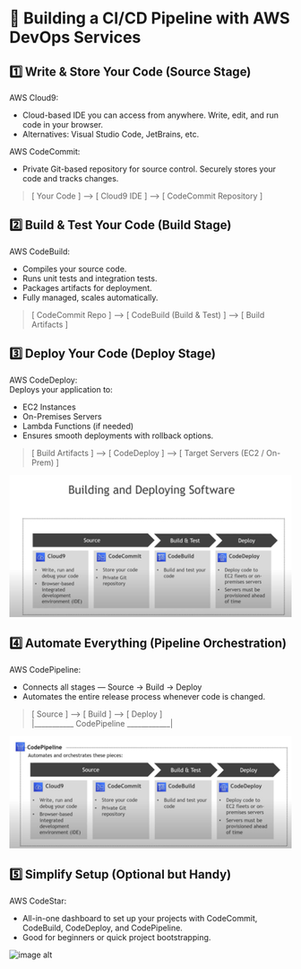 # 🚀 Building a CI/CD Pipeline with AWS DevOps Services
## 1️⃣ Write & Store Your Code **(Source Stage)**
AWS Cloud9:
- Cloud-based IDE you can access from anywhere. Write, edit, and run code in your browser. 
- Alternatives: Visual Studio Code, JetBrains, etc.

AWS CodeCommit:
- Private Git-based repository for source control. Securely stores your code and tracks changes.
> [ Your Code ] --> [ Cloud9 IDE ] --> [ CodeCommit Repository ]


## 2️⃣ Build & Test Your Code **(Build Stage)**
AWS CodeBuild:
- Compiles your source code.
- Runs unit tests and integration tests.
- Packages artifacts for deployment.
- Fully managed, scales automatically.

> [ CodeCommit Repo ] --> [ CodeBuild (Build & Test) ] --> [ Build Artifacts ]


## 3️⃣ Deploy Your Code **(Deploy Stage)**
AWS CodeDeploy: <br>
Deploys your application to:
- EC2 Instances
- On-Premises Servers
- Lambda Functions (if needed)
- Ensures smooth deployments with rollback options.

> [ Build Artifacts ] --> [ CodeDeploy ] --> [ Target Servers (EC2 / On-Prem) ]

![image alt](https://github.com/SereneSyntax04/DevOps-on-AWS/blob/21a7d67751f2a0db93ff7b8ce37868edbb7c5c6a/images/step1-3.png)



## 4️⃣ Automate Everything **(Pipeline Orchestration)**
AWS CodePipeline: 
- Connects all stages — Source → Build → Deploy
- Automates the entire release process whenever code is changed.

> [ Source ] --> [ Build ] --> [ Deploy ]  
>  |___________ CodePipeline ____________|


![image alt](https://github.com/SereneSyntax04/DevOps-on-AWS/blob/21a7d67751f2a0db93ff7b8ce37868edbb7c5c6a/images/pipelineimg.png)


## 5️⃣ Simplify Setup (Optional but Handy)
AWS CodeStar:
- All-in-one dashboard to set up your projects with CodeCommit, CodeBuild, CodeDeploy, and CodePipeline.
- Good for beginners or quick project bootstrapping.


![image alt]()

